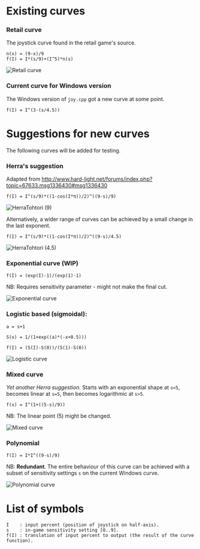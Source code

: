 Existing curves
===============
### Retail curve
The joystick curve found in the retail game's source.

    n(x) = (9-x)/9
    f(I) = I*(s/9)+(I^5)*n(s)

![Retail curve](retail.png "Retail curve")

### Current curve for Windows version
The Windows version of `joy.cpp` got a new curve at some point.

    f(I) = I^(3-(s/4.5))


Suggestions for new curves
===========================
The following curves will be added for testing.

### Herra's suggestion
Adapted from http://www.hard-light.net/forums/index.php?topic=67633.msg1336430#msg1336430

    f(I) = I^(s/9)*((1-cos(I*π))/2)^((9-s)/9)


![HerraTohtori (9)](herra_9.png "HerraTohtori (9)")

Alternatively, a wider range of curves can be achieved by a small change in the last exponent.

    f(I) = I^(s/9)*((1-cos(I*π))/2)^((9-s)/4.5)

![HerraTohtori (4.5)](herra_4.5.png "HerraTohtori (4.5)")

### Exponential curve (WIP)

    f(I) = (exp(I)-1)/(exp(1)-1)

NB: Requires sensitivity parameter - might not make the final cut.

![Exponential curve](exponential.png "Exponential curve")

### Logistic based (sigmoidal):

    a = s+1

    S(x) = 1/(1+exp((a)*(-x+0.5)))

    f(I) = (S(I)-S(0))/(S(1)-S(0))

![Logistic curve](logistic.png "Logistic curve")

### Mixed curve
*Yet another Herra suggestion.*
Starts with an exponential shape at `s<5`, becomes linear at `s=5`, then becomes logarithmic at `s>5`.

    f(x) = I^(1+((5-s)/9))

NB: The linear point (5) might be changed.

![Mixed curve](mixed.png "Mixed curve")

### Polynomial

    f(I) = I*I^((9-s)/9)

NB: **Redundant**. The entire behaviour of this curve can be achieved with a subset of sensitivity settings `s` on the current Windows curve.

![Polynomial curve](polynomial.png "Polynomial curve")

List of symbols
===============

    I    : input percent (position of joystick on half-axis).
    s    : in-game sensitivity setting [0..9].
    f(I) : translation of input percent to output (the result of the curve function).
